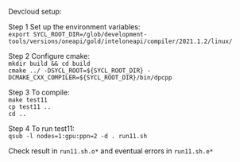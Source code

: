 Devcloud setup: 
  
Step 1 Set up the environment variables:     
`export SYCL_ROOT_DIR=/glob/development-tools/versions/oneapi/gold/inteloneapi/compiler/2021.1.2/linux/`  

Step 2 Configure cmake:   
`mkdir build && cd build`         
`cmake ../ -DSYCL_ROOT=${SYCL_ROOT_DIR} -DCMAKE_CXX_COMPILER=${SYCL_ROOT_DIR}/bin/dpcpp`   
   
Step 3 To compile:   
`make test11`    
`cp test11 ..`    
`cd ..`   
     
Step 4 To run test11:   
`qsub -l nodes=1:gpu:ppn=2 -d . run11.sh`
    
Check result in `run11.sh.o*` and eventual errors in `run11.sh.e*`   
   
